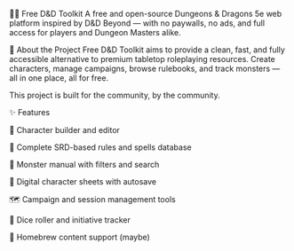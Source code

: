 🧙‍♂️ Free D&D Toolkit
A free and open-source Dungeons & Dragons 5e web platform inspired by D&D Beyond — with no paywalls, no ads, and full access for players and Dungeon Masters alike.

🎯 About the Project
Free D&D Toolkit aims to provide a clean, fast, and fully accessible alternative to premium tabletop roleplaying resources. Create characters, manage campaigns, browse rulebooks, and track monsters — all in one place, all for free.

This project is built for the community, by the community.

✨ Features

🧝 Character builder and editor

📘 Complete SRD-based rules and spells database

🐉 Monster manual with filters and search

📜 Digital character sheets with autosave

🗺️ Campaign and session management tools

🎲 Dice roller and initiative tracker

🎨 Homebrew content support (maybe)